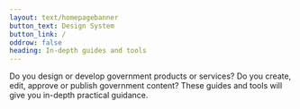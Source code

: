 ```yaml
---
layout: text/homepagebanner
button_text: Design System
button_link: /
oddrow: false
heading: In-depth guides and tools
---
```

Do you design or develop government products or services? Do you create, edit,
approve or publish government content? These guides and tools will give you
in-depth practical guidance.
